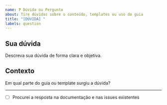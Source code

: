 ```yaml
---
name: ❓ Dúvida ou Pergunta
about: Tire dúvidas sobre o conteúdo, templates ou uso do guia
title: "[DÚVIDA] "
labels: question
---
```


## Sua dúvida

Descreva sua dúvida de forma clara e objetiva.

## Contexto

Em qual parte do guia ou template surgiu a dúvida?

---

- [ ] Procurei a resposta na documentação e nas issues existentes